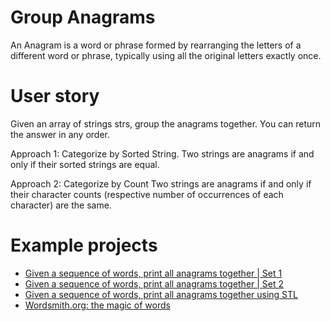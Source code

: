 # Group Anagrams

An Anagram is a word or phrase formed by rearranging the letters of a different word or phrase, typically using all the original letters exactly once.

# User story

Given an array of strings strs, group the anagrams together. You can return the answer in any order.

Approach 1: Categorize by Sorted String.
Two strings are anagrams if and only if their sorted strings are equal.

Approach 2: Categorize by Count
Two strings are anagrams if and only if their character counts (respective number of occurrences of each character) are the same.

# Example projects

- [Given a sequence of words, print all anagrams together | Set 1](https://www.geeksforgeeks.org/given-a-sequence-of-words-print-all-anagrams-together/)
- [Given a sequence of words, print all anagrams together | Set 2](https://www.geeksforgeeks.org/given-a-sequence-of-words-print-all-anagrams-together-set-2/?ref=lbp)
- [Given a sequence of words, print all anagrams together using STL](https://www.geeksforgeeks.org/given-a-sequence-of-words-print-all-anagrams-together-using-stl/?ref=lbp)
- [Wordsmith.org: the magic of words](https://wordsmith.org/anagram/)
